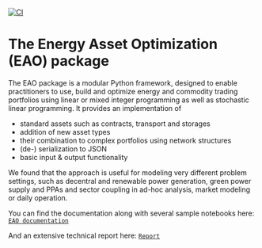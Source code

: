 
[![CI](https://github.com/EnergyAssetOptimization/EAO/actions/workflows/unittests_doc.yml/badge.svg)](https://github.com/EnergyAssetOptimization/EAO/actions/workflows/unittests_doc.yml)

# The Energy Asset Optimization (EAO) package

The EAO package is a modular Python framework, designed to enable practitioners to use, build and optimize energy and commodity trading portfolios using linear or mixed integer programming as well as stochastic linear programming. It provides an implementation of
- standard assets such as contracts, transport and storages
- addition of new asset types
- their combination to complex portfolios using network structures
- (de-) serialization to JSON
- basic input & output functionality

We found that the approach is useful for modeling very different problem settings, such as decentral and renewable power generation, green power supply and PPAs and sector coupling in ad-hoc analysis, market modeling or daily operation.

You can find the documentation along with several sample notebooks here:
[`EAO documentation`](https://energyassetoptimization.github.io/EAO)

And an extensive technical report here:
[`Report`](https://papers.ssrn.com/sol3/papers.cfm?abstract_id=3842822)



